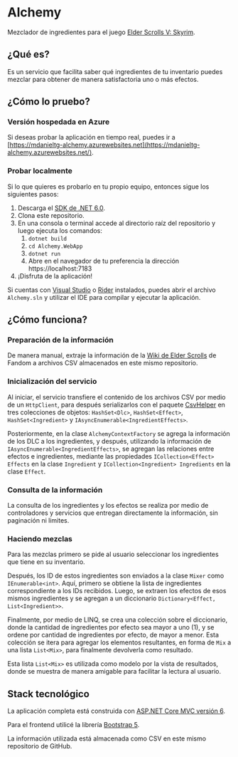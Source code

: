 # Alchemy

Mezclador de ingredientes para el juego [Elder Scrolls V: Skyrim](https://elderscrolls.bethesda.net/es/skyrim/).

## ¿Qué es?

Es un servicio que facilita saber qué ingredientes de tu inventario puedes mezclar para obtener de manera satisfactoria
uno o más efectos.

## ¿Cómo lo pruebo?

### Versión hospedada en Azure

Si deseas probar la aplicación en tiempo real, puedes ir
a [https://mdanieltg-alchemy.azurewebsites.net](https://mdanieltg-alchemy.azurewebsites.net/).

### Probar localmente

Si lo que quieres es probarlo en tu propio equipo, entonces sigue los siguientes pasos:

1. Descarga el [SDK de .NET 6.0](https://dotnet.microsoft.com/en-us/download).
2. Clona este repositorio.
3. En una consola o terminal accede al directorio raíz del repositorio y luego ejecuta los comandos:
    1. `dotnet build`
	2. `cd Alchemy.WebApp`
    3. `dotnet run`
	4. Abre en el navegador de tu preferencia la dirección https://localhost:7183
4. ¡Disfruta de la aplicación!

Si cuentas con [Visual Studio](https://visualstudio.microsoft.com/es/) o [Rider](https://www.jetbrains.com/rider/)
instalados, puedes abrir el archivo `Alchemy.sln` y utilizar el IDE para compilar y ejecutar la aplicación.

## ¿Cómo funciona?

### Preparación de la información

De manera manual, extraje la información de
la [Wiki de Elder Scrolls](https://elderscrolls.fandom.com/wiki/The_Elder_Scrolls_Wiki) de Fandom a archivos CSV
almacenados en este mismo repositorio.

### Inicialización del servicio

Al iniciar, el servicio transfiere el contenido de los archivos CSV por medio de un `HttpClient`, para después
serializarlos con el paquete [CsvHelper](https://www.nuget.org/packages/CsvHelper/) en tres colecciones de
objetos: `HashSet<Dlc>`, `HashSet<Effect>`, `HashSet<Ingredient>` y `IAsyncEnumerable<IngredientEffects>`.

Posteriormente, en la clase `AlchemyContextFactory` se agrega la información de los DLC a los ingredientes, y después,
utilizando la información de `IAsyncEnumerable<IngredientEffects>`, se agregan las relaciones entre efectos e
ingredientes, mediante las propiedades `ICollection<Effect> Effects` en la clase `Ingredient`
y `ICollection<Ingredient> Ingredients` en la clase `Effect`.

### Consulta de la información

La consulta de los ingredientes y los efectos se realiza por medio de controladores y servicios que entregan
directamente la información, sin paginación ni limites.

### Haciendo mezclas

Para las mezclas primero se pide al usuario seleccionar los ingredientes que tiene en su inventario.

Después, los ID de estos ingredientes son enviados a la clase `Mixer` como `IEnumerable<int>`. Aquí, primero se obtiene
la lista de ingredientes correspondiente a los IDs recibidos. Luego, se extraen los efectos de esos mismos ingredientes
y se agregan a un diccionario `Dictionary<Effect, List<Ingredient>>`.

Finalmente, por medio de LINQ, se crea una colección sobre el diccionario, donde la cantidad de ingredientes por efecto
sea mayor a uno (1), y se ordene por cantidad de ingredientes por efecto, de mayor a menor. Esta colección se itera para
agregar los elementos resultantes, en forma de `Mix` a una lista `List<Mix>`, para finalmente devolverla como resultado.

Esta lista `List<Mix>` es utilizada como modelo por la vista de resultados, donde se muestra de manera amigable para
facilitar la lectura al usuario.

## Stack tecnológico

La aplicación completa está construida
con [ASP.NET Core MVC versión 6](https://docs.microsoft.com/en-us/aspnet/core/mvc/overview?view=aspnetcore-6.0).

Para el frontend utilicé la librería [Bootstrap 5](https://getbootstrap.com/).

La información utilizada está almacenada como CSV en este mismo repositorio de GitHub.
